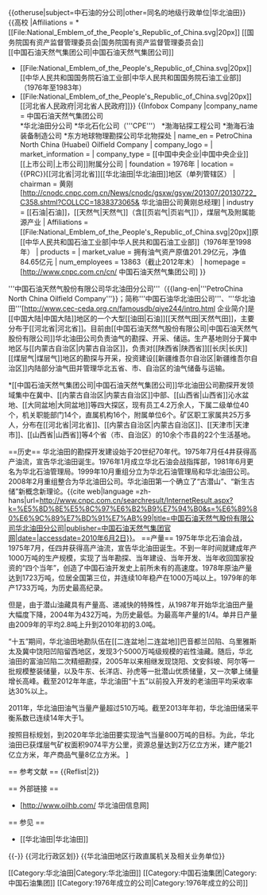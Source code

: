 {{otheruse|subject=中石油的分公司|other=同名的地级行政单位|华北油田}}
{{高校
|Affiliations = * [[File:National_Emblem_of_the_People's_Republic_of_China.svg|20px]] [[国务院国有资产监督管理委员会|国务院国有资产监督管理委员会]] <br /><!-- 注释出：[[File:Petrochina_logo.svg|svg]] --> [[中国石油天然气集团公司|中国石油天然气集团公司]]<br /> 
* [[File:National_Emblem_of_the_People's_Republic_of_China.svg|20px]] [[中华人民共和国国务院石油工业部|中华人民共和国国务院石油工业部]]（1976年至1983年）
* [[File:National_Emblem_of_the_People's_Republic_of_China.svg|20px]] [[河北省人民政府|河北省人民政府]]}}
{{Infobox Company 
|company_name  = 中国石油天然气集团公司<br />
*华北油田分公司
*华北石化公司（'''CPE'''）
*渤海钻探工程公司
*渤海石油装备制造公司
*东方地球物理勘探公司华北物探处
| name_en       = PetroChina North China (Huabei) Oilfield Company
| company_logo  = <!-- 注释出：[[File:Petrochina_logo.svg|120px]] -->
| market_information =
| company_type  = [[中国中央企业|中国中央企业]]<br />[[上市公司|上市公司]]附属分公司
| foundation    = 1976年
| location      = {{PRC}}[[河北省|河北省]][[华北油田|华北油田]]地区（单列管辖区）
| chairman      = 黄刚<ref>[http://cnodc.cnpc.com.cn/News/cnodc/gsxw/gsyw/201307/20130722_C358.shtml?COLLCC=1838373065& 华北油田公司黄刚总经理]</ref>
| industry      = [[石油|石油]]，[[天然气|天然气]]（含[[页岩气|页岩气]]），煤层气及附属能源产业
| Affiliations   = [[File:National_Emblem_of_the_People's_Republic_of_China.svg|20px]]原[[中华人民共和国石油工业部|中华人民共和国石油工业部]]（1976年至1998年）
| products      = 
| market_value  = 拥有油气资产原值201.29亿元，净值84.65亿元
| num_employees = 13863（截止2012年末）
| homepage      = [http://www.cnpc.com.cn/cn/ 中国石油天然气集团公司]
}}

'''中国石油天然气股份有限公司华北油田分公司'''（{{lang-en|'''PetroChina North China Oilfield Company'''}}；简称'''中国石油华北油田公司'''、'''华北油田'''<ref>[http://www.cec-ceda.org.cn/famousdb/qiye244/intro.html 企业简介]</ref>是[[中国大陆|中国大陆]]地区的一个大型[[油田|石油]][[天然气田|天然气田]]，主要分布于[[河北省|河北省]]。目前由[[中国石油天然气股份有限公司|中国石油天然气股份有限公司]]华北油田公司负责油气的勘探、开采、储运。生产基地则分于冀中地区与[[内蒙古自治区|内蒙古自治区]]，负责对[[陕西省|陕西省]][[长庆|长庆]][[煤层气|煤层气]]地区的勘探与开采，投资建设[[新疆维吾尔自治区|新疆维吾尔自治区]]内陆部分油气田并管理华北五省、市、自治区的油气储备与运输。

*[[中国石油天然气集团公司|中国石油天然气集团公司]]华北油田公司勘探开发领域集中在冀中、[[内蒙古自治区|内蒙古自治区]]中部、[[山西省|山西省]]沁水盆地、[[大同盆地|大同盆地]]等四大探区，现有员工4.2万余人，下属二级单位40个，机关职能部门14个，直属机构16个，附属单位6个。矿区职工家属共25万多人，分布在[[河北省|河北省]]、[[内蒙古自治区|内蒙古自治区]]、[[天津市|天津市]]、[[山西省|山西省]]等4个省（市、自治区）的10余个市县的22个生活基地。

==历史==
华北油田的勘探开发建设始于20世纪70年代。1975年7月任4井获得高产油流，宣告华北油田诞生。1976年1月成立华北石油会战指挥部，1981年6月更名为华北石油管理局。1999年10月重组分立为华北石油管理局和华北油田公司。2008年2月重组整合为华北油田公司。华北油田第一个确立了“古潜山”、“新生古储”新概念新理论。<ref>{{cite web|language =zh-hans|url=http://www.cnpc.com.cn/searchresult/InternetResult.aspx?k=%E5%8D%8E%E5%8C%97%E6%B2%B9%E7%94%B0&s=%E6%89%80%E6%9C%89%E7%BD%91%E7%AB%99|title=中国石油天然气股份有限公司华北油田分公司|publisher=中国石油天然气集团官网|date=|accessdate=2010年6月2日}}</ref>。
==产量==
1975年华北石油会战，1975年7月，任四井获得高产油流，宣告华北油田诞生。不到一年时间就建成年产1000万吨的生产规模，实现了当年勘探、当年建设、当年开发、当年收回国家投资的“四个当年”，创造了中国石油开发史上前所未有的高速度。1978年原油产量达到1723万吨，位居全国第三位，并连续10年稳产在1000万吨以上。1979年的年产1733万吨，为历史最高纪录。

但是，由于潜山油藏具有产量高、递减快的特殊性，从1987年开始华北油田产量大幅度下降，2004年为432万吨，为历史最低。为最高年产量的1/4。单井日产量由2009年的平均2.8吨上升到2010年初的3.0吨。

“十五”期间，华北油田地勘队伍在[[二连盆地|二连盆地]]巴音都兰凹陷、乌里雅斯太及冀中饶阳凹陷留西地区，发现3个5000万吨级规模的岩性油藏。随后，华北油田的富油凹陷二次精细勘探，2005年以来相继发现饶阳、文安斜坡、阿尔等一批规模整装储量，以及牛东、长洋店、孙虎等一批潜山优质储量，又一次攀上储量增长高峰。截至2012年年底，华北油田“十五”以前投入开发的老油田平均采收率达30%以上。

2011年，华北油田油气当量产量超过510万吨。截至2013年年初，华北油田储采平衡系数已连续14年大于1。

按照目标规划，到2020年华北油田要实现油气当量800万吨的目标。为此，华北油田已获煤层气矿权面积9074平方公里，资源总量达到2万亿立方米，建产能21亿立方米，年产商品气量8亿立方米。
]

== 参考文献 ==
{{Reflist|2}}

== 外部链接 ==
* [http://www.oilhb.com/ 华北油田信息网]

== 参见 ==
* [[华北油田|华北油田]]

{{-}}
{{河北行政区划}}
{{华北油田地区行政直属机关及相关业务单位}}

[[Category:华北油田|Category:华北油田]]
[[Category:中国石油集团|Category:中国石油集团]]
[[Category:1976年成立的公司|Category:1976年成立的公司]]